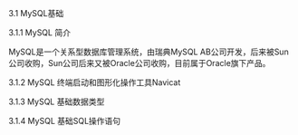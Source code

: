 3.1 MySQL基础

3.1.1 MySQL 简介

MySQL是一个关系型数据库管理系统，由瑞典MySQL AB公司开发，后来被Sun公司收购，Sun公司后来又被Oracle公司收购，目前属于Oracle旗下产品。

3.1.2 MySQL 终端启动和图形化操作工具Navicat

3.1.3 MySQL 基础数据类型

3.1.4 MySQL 基础SQL操作语句

